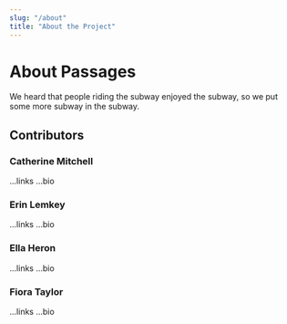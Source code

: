 ```yaml
---
slug: "/about"
title: "About the Project"
---
```


# About Passages

We heard that people riding the subway enjoyed the subway, so we put some more subway in the subway.

## Contributors

### Catherine Mitchell

...links
...bio

### Erin Lemkey

...links
...bio

### Ella Heron

...links
...bio

### Fiora Taylor

...links
...bio
